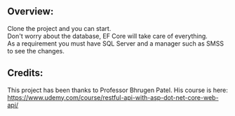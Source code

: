 ## Overview:
Clone the project and you can start.\
Don't worry about the database, EF Core will take care of everything.\
As a requirement you must have SQL Server and a manager such as SMSS to see the changes.

## Credits:
This project has been thanks to Professor Bhrugen Patel. His course is here: https://www.udemy.com/course/restful-api-with-asp-dot-net-core-web-api/
